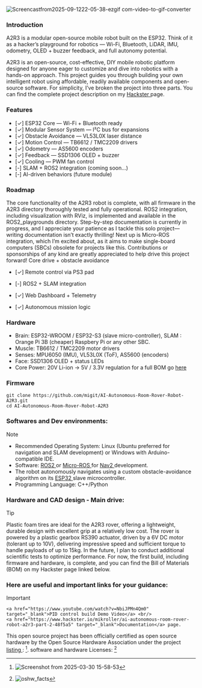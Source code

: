<p align="center">

![Screencastfrom2025-09-1222-05-38-ezgif com-video-to-gif-converter](https://github.com/user-attachments/assets/4e16f9fb-fdc3-4740-8bdf-1cd2c2d42b24)


</p>

### Introduction

A2R3 is a modular open-source mobile robot built on the ESP32.
Think of it as a hacker’s playground for robotics — Wi-Fi, Bluetooth, LiDAR, IMU, odometry, OLED + buzzer feedback, and full autonomy potential.

A2R3 is an open-source, cost-effective, DIY mobile robotic platform designed for anyone eager to customize and dive into robotics with a hands-on approach. This project guides you through building your own intelligent robot using affordable, readily available components and open-source software. For simplicity, I’ve broken the project into three parts. You can find the complete project description on my <a href="https://www.hackster.io/mikroller/ai-autonomous-room-rover-robot-a2r3-part-2-48f5a5" target="_blank">Hackster </a> page.

### Features
- [✓] ESP32 Core — Wi-Fi + Bluetooth ready
- [✓] Modular Sensor System — I²C bus for expansions
- [✓] Obstacle Avoidance — VL53L0X laser distance
- [✓] Motion Control — TB6612 / TMC2209 drivers
- [✓] Odometry — AS5600 encoders
- [✓] Feedback — SSD1306 OLED + buzzer
- [✓] Cooling — PWM fan control
- [-] SLAM + ROS2 integration (coming soon...)
- [-] AI-driven behaviors (future module)


### Roadmap

The core functionality of the A2R3 robot is complete, with all firmware in the A2R3 directory thoroughly tested and fully operational. ROS2 integration, including visualization with RViz, is implemented and available in the ROS2_playgrounds directory. Step-by-step documentation is currently in progress, and I appreciate your patience as I tackle this solo project—writing documentation isn’t exactly thrilling! Next up is Micro-ROS integration, which I’m excited about, as it aims to make single-board computers (SBCs) obsolete for projects like this. Contributions or sponsorships of any kind are greatly appreciated to help drive this project forward!
 Core drive + obstacle avoidance

 - [✓] Remote control via PS3 pad

 - [-] ROS2 + SLAM integration

 - [✓] Web Dashboard + Telemetry

 - [✓] Autonomous mission logic

### Hardware

- Brain: ESP32-WROOM / ESP32-S3 (slave micro-controller), SLAM : Orange Pi 3B (cheaper) Raspbery Pi or any other SBC.
- Muscle: TB6612 / TMC2209 motor drivers
- Senses: MPU6050 (IMU), VL53L0X (ToF), AS5600 (encoders)
- Face: SSD1306 OLED + status LEDs
- Core Power: 20V Li-ion → 5V / 3.3V regulation for a full BOM go <a href="https://www.hackster.io/mikroller/ai-autonomous-room-rover-robot-a2r3-part-2-48f5a5" target="_blank">here </a>

### Firmware

    git clone https://github.com/migit/AI-Autonomous-Room-Rover-Robot-A2R3.git
    cd AI-Autonomous-Room-Rover-Robot-A2R3

### Softwares and Dev environments:
> [!NOTE]
> - Recommended Operating System: Linux (Ubuntu preferred for navigation and SLAM development) or Windows with Arduino-compatible IDE.
>- Software: <a href="https://docs.ros.org/en/foxy/index.html" target="_blank"> ROS2 </a> or <a href="https://micro.ros.org/" target="_blank">Micro-ROS </a> for <a href="https://docs.nav2.org/" target="_blank"> Nav2 </a>development.
>- The robot autonomously navigates using a custom obstacle-avoidance algorithm on its <a href="https://docs.espressif.com/projects/esp-dev-kits/en/latest/esp32/esp32-devkitc/index.html" target="_blank">ESP32 </a>slave microcontroller.
>- Programming Language: C++/Python

### Hardware and CAD design - Main drive:
> [!TIP]
> Plastic foam tires are ideal for the A2R3 rover, offering a lightweight, durable design with excellent grip at a relatively low cost. The rover is powered by a plastic gearbox RS390 actuator, driven by a 6V DC motor (tolerant up to 10V), delivering impressive speed and sufficient torque to handle payloads of up to 15kg. In the future, I plan to conduct additional scientific tests to optimize performance. For now, the first build, including firmware and hardware, is complete, and you can find the Bill of Materials (BOM) on my Hackster page linked below.

### Here are useful and important links for your guidance:      
> [!IMPORTANT]                                                                                                                                                   
    <a href="https://www.youtube.com/watch?v=NbiJPMn4Qm0" target="_blank">PID control build Demo Video</a> <br/>
    <a href="https://www.hackster.io/mikroller/ai-autonomous-room-rover-robot-a2r3-part-2-48f5a5" target="_blank">Documentation</a> page.

    
This open source project has been officially certified as open source hardware by the Open Source Hardware Association under the project <a href="https://certification.oshwa.org/fi000003.html">listing </a>: [^2].
software and hardware Licenses: [^1]

[^1]: ![oshw_facts](https://github.com/user-attachments/assets/8db5b921-7199-43b5-9edd-f96adf9e9eec)
[^2]: ![Screenshot from 2025-03-30 15-58-53](https://github.com/user-attachments/assets/599f7daa-bc83-4e1d-ba89-f66ca4a2cc97)



